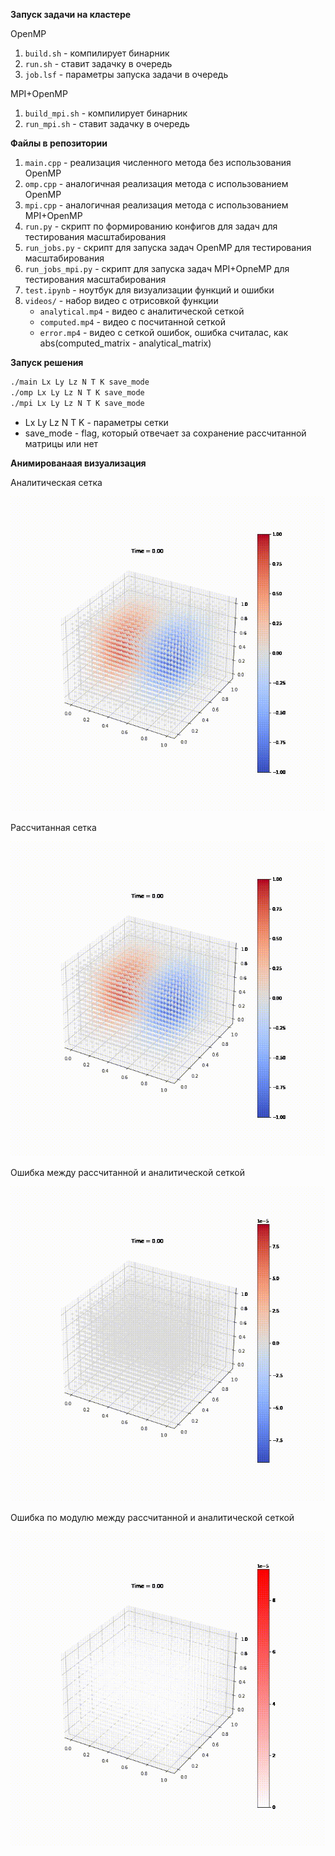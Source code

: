 **Запуск задачи на кластере**

OpenMP

1. ```build.sh``` - компилирует бинарник
2. ```run.sh``` - ставит задачку в очередь
3. ```job.lsf``` - параметры запуска задачи в очередь

MPI+OpenMP

1. ```build_mpi.sh``` - компилирует бинарник
2. ```run_mpi.sh``` - ставит задачку в очередь


**Файлы в репозитории**

1. ```main.cpp``` - реализация численного метода без использования OpenMP
2. ```omp.cpp``` - аналогичная реализация метода с использованием OpenMP
3. ```mpi.cpp``` - аналогичная реализация метода с использованием MPI+OpenMP
4. ```run.py``` - скрипт по формированию конфигов для задач для тестирования масштабирования
5. ```run_jobs.py``` - скрипт для запуска задач OpenMP для тестирования масштабирования
6. ```run_jobs_mpi.py``` - скрипт для запуска задач MPI+OpneMP для тестирования масштабирования
7. ```test.ipynb``` - ноутбук для визуализации функций и ошибки
8. ```videos/``` - набор видео с отрисовкой функции
    - ```analytical.mp4``` - видео с аналитической сеткой
    - ```computed.mp4``` - видео с посчитанной сеткой
    - ```error.mp4``` - видео с сеткой ошибок, ошибка считалас, как abs(computed_matrix - analytical_matrix)


**Запуск решения**

```bash
./main Lx Ly Lz N T K save_mode
./omp Lx Ly Lz N T K save_mode
./mpi Lx Ly Lz N T K save_mode
```
- Lx Ly Lz N T K - параметры сетки
- save_mode - flag, который отвечает за сохранение рассчитанной матрицы или нет


**Анимированаая визуализация**

Аналитическая сетка

![Аналитическая сетка](./gifs/analytical.gif)

Рассчитанная сетка

![Рассчитанная сетка](./gifs/computed.gif)

Ошибка между рассчитанной и аналитической сеткой

![Ошибка между рассчитанной и аналитической сеткой](./gifs/error.gif)

Ошибка по модулю между рассчитанной и аналитической сеткой

![Ошибка между рассчитанной и аналитической сеткой](./gifs/error_abs.gif)

